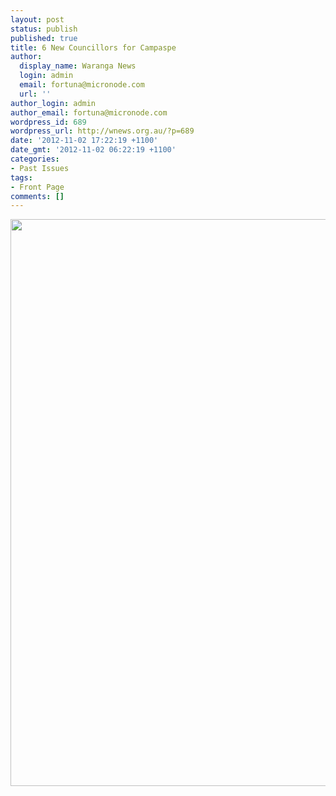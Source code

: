 ```yaml
---
layout: post
status: publish
published: true
title: 6 New Councillors for Campaspe
author:
  display_name: Waranga News
  login: admin
  email: fortuna@micronode.com
  url: ''
author_login: admin
author_email: fortuna@micronode.com
wordpress_id: 689
wordpress_url: http://wnews.org.au/?p=689
date: '2012-11-02 17:22:19 +1100'
date_gmt: '2012-11-02 06:22:19 +1100'
categories:
- Past Issues
tags:
- Front Page
comments: []
---
```

<p><a href="http://wnews.org.au/wp-content/uploads/2012/11/wnews20121101p01.pdf"><img class="alignnone size-full wp-image-688" title="Front Page - November 1, 2012" alt="" src="http://wnews.org.au/wp-content/uploads/2012/11/wnews20121101p01.png" width="624" height="907" /></a></p>
